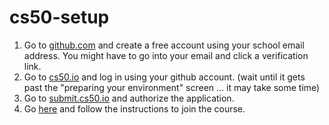 # cs50-setup
1. Go to [github.com](https://www.github.com) and create a free account using your school email address. You might have to go into your email and click a verification link.
2. Go to [cs50.io](https://ide.cs50.io) and log in using your github account. (wait until it gets past the "preparing your environment" screen ... it may take some time)
3. Go to [submit.cs50.io](https://submit.cs50.io) and authorize the application.
4. Go [here](https://submit.cs50.io/invites/a059171144ae466aa4a032d5f818a711) and follow the instructions to join the course.
